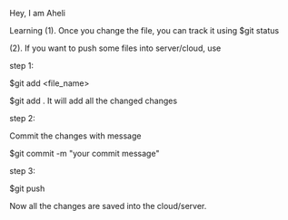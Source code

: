 Hey, I am Aheli

Learning
(1). Once you change the file, you can track it using $git status

(2). If you want to push some files into server/cloud, use 

step 1:

$git add <file_name>

$git add .
It will add all the changed changes

step 2:

Commit the changes with message

$git commit -m "your commit message"

step 3:

$git push

Now all the changes are saved into the cloud/server.
